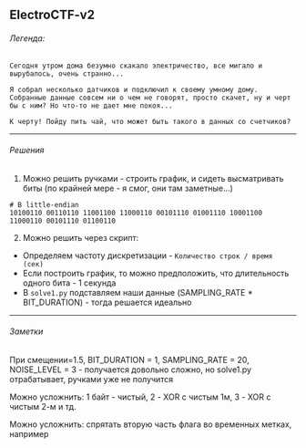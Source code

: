 ## ElectroCTF-v2
###### Легенда:
```
Сегодня утром дома безумно скакало электричество, все мигало и вырубалось, очень странно... 

Я собрал несколько датчиков и подключил к своему умному дому. Собранные данные совсем ни о чем не говорят, просто скачет, ну и черт бы с ним? Но что-то не дает мне покоя... 

К черту! Пойду пить чай, что может быть такого в данных со счетчиков?
```

---
###### Решения

1. Можно решить ручками - строить график, и сидеть высматривать биты (по крайней мере - я смог, они там заметные...)
```
# В little-endian
10100110 00110110 11001100 11000110 00101110 01001110 10001100 11000110 00101110 01100110
```

2. Можно решить через скрипт:
 - Определяем частоту дискретизации - `Количество строк / время (сек)`
 - Если построить график, то можно предположить, что длительность одного бита - 1 секунда
 - В `solve1.py` подставляем наши данные (SAMPLING_RATE * BIT_DURATION) - тогда решается идеально

---
###### Заметки
При смещении=1.5, BIT_DURATION = 1, SAMPLING_RATE = 20, NOISE_LEVEL = 3 - получается довольно сложно, но solve1.py отрабатывает, ручками уже не получится

Можно усложнить: 1 байт - чистый, 2 - XOR с чистым 1м, 3 - XOR с чистым 2-м и тд.

Можно усложнить: спрятать вторую часть флага во временных метках, например